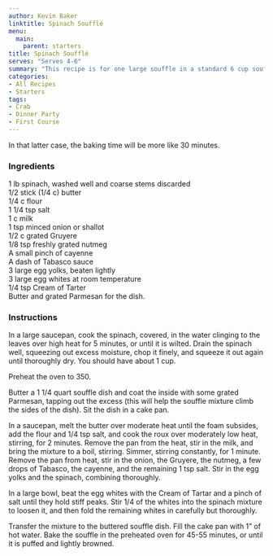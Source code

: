 ```yaml
---
author: Kevin Baker
linktitle: Spinach Soufflé
menu:
  main:
    parent: starters
title: Spinach Soufflé
serves: "Serves 4-6"
summary: "This recipe is for one large souffle in a standard 6 cup soufflé dish; it will serve 4-5 as a side dish or light supper. It could also be baked in ramekins for individual first course servings. "
categories:
- All Recipes
- Starters
tags: 
- Crab
- Dinner Party
- First Course
---
```

In that latter case, the baking time will be more like 30 minutes.

### Ingredients

<div class="ingredient-list">

1 lb spinach, washed well and coarse stems discarded  
1/2 stick (1/4 c) butter  
1/4 c flour  
1 1/4 tsp salt  
1 c milk  
1 tsp minced onion or shallot  
1/2 c grated Gruyere  
1/8 tsp freshly grated nutmeg  
A small pinch of cayenne  
A dash of Tabasco sauce  
3 large egg yolks, beaten lightly  
3 large egg whites at room temperature  
1/4 tsp Cream of Tarter  
Butter and grated Parmesan for the dish.   

</div>

### Instructions
In a large saucepan, cook the spinach, covered, in the water clinging to the leaves over high heat for 5 minutes, or until it is wilted. Drain the spinach well, squeezing out excess moisture, chop it finely, and squeeze it out again until thoroughly dry. You should have about 1 cup.

Preheat the oven to 350.

Butter a 1 1/4 quart souffle dish and coat the inside with some grated Parmesan, tapping out the excess (this will help the souffle mixture climb the sides of the dish).  Sit the dish in a cake pan.

In a saucepan, melt the butter over moderate heat until the foam subsides, add the flour and 1/4 tsp salt, and cook the roux over moderately low heat, stirring, for 2 minutes. Remove the pan from the heat, stir in the milk, and bring the mixture to a boil, stirring. Simmer, stirring constantly, for 1 minute. Remove the pan from heat, stir in the onion, the Gruyere, the nutmeg, a few drops of Tabasco, the cayenne, and the remaining 1 tsp salt. Stir in the egg yolks and the spinach, combining thoroughly.

In a large bowl, beat the egg whites with the Cream of Tartar and a pinch of salt until they hold stiff peaks.  Stir 1/4 of the whites into the spinach mixture to loosen it, and then fold the remaining whites in carefully but thoroughly.

Transfer the mixture to the buttered souffle dish.  Fill the cake pan with 1” of hot water. Bake the souffle in the preheated oven for 45-55 minutes, or until it is puffed and lightly browned.